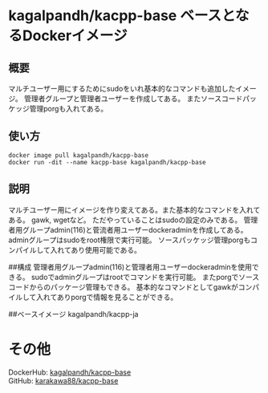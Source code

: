 # kagalpandh/kacpp-base ベースとなるDockerイメージ

## 概要
マルチユーザー用にするためにsudoをいれ基本的なコマンドも追加したイメージ。
管理者グループと管理者ユーザーを作成してある。
またソースコードパッケッジ管理porgも入れてある。

## 使い方
```shell
docker image pull kagalpandh/kacpp-base
docker run -dit --name kacpp-base kagalpandh/kacpp-base
```

## 説明
マルチユーザー用にイメージを作り変えてある。また基本的なコマンドを入れてある。
gawk, wgetなど。
ただやっていることはsudoの設定のみである。
管理者用グループadmin(116)と菅流者用ユーザーdockeradminを作成してある。
adminグループはsudoをroot権限で実行可能。
ソースパッケッジ管理porgもコンパイルして入れてあり使用可能である。

##構成
管理者用グループadmin(116)と管理者用ユーザーdockeradminを使用できる。
sudoでadminグループはrootでコマンドを実行可能。
またporgでソースコードからのパッケージ管理もできる。
基本的なコマンドとしてgawkがコンパイルして入れてありporgで情報を見ることができる。

##ベースイメージ
kagalpandh/kacpp-ja

# その他
DockerHub: [kagalpandh/kacpp-base](https://hub.docker.com/repository/docker/kagalpandh/kacpp-gccdev)<br />
GitHub: [karakawa88/kacpp-base](https://github.com/karakawa88/kacpp-ja)

